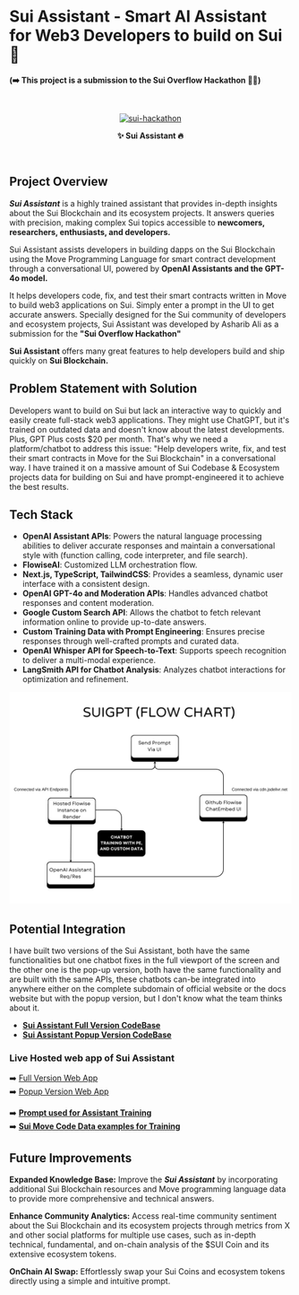 # Sui Assistant - Smart AI Assistant for Web3 Developers to build on Sui 🤖

**(➡️ This project is a submission to the Sui Overflow Hackathon 👨‍💻)**

<br>
<p style="text-align: center" align="center">
<a href="https://ibb.co/7nD2yZf"><img src="https://i.ibb.co/qN8k1cS/sui-hackathon.png" alt="sui-hackathon" border="0"></a>
<div align="center"> <strong> ✨ Sui Assistant 🔥 </strong> </p>
</div>
<br>

## Project Overview

***Sui Assistant*** is a highly trained assistant that provides in-depth insights about the Sui Blockchain and its ecosystem projects. It answers queries with precision, making complex Sui topics accessible to **newcomers, researchers, enthusiasts, and developers.** <br>

Sui Assistant assists developers in building dapps on the Sui Blockchain using the Move Programming Language for smart contract development through a conversational UI, powered by **OpenAI Assistants and the GPT-4o model.** <br>

It helps developers code, fix, and test their smart contracts written in Move to build web3 applications on Sui. Simply enter a prompt in the UI to get accurate answers. Specially designed for the Sui community of developers and ecosystem projects, Sui Assistant was developed by Asharib Ali as a submission for the **"Sui Overflow Hackathon"** <br>

**Sui Assistant** offers many great features to help developers build and ship quickly on **Sui Blockchain.** <br>

## Problem Statement with Solution

Developers want to build on Sui but lack an interactive way to quickly and easily create full-stack web3 applications. They might use ChatGPT, but it's trained on outdated data and doesn't know about the latest developments. Plus, GPT Plus costs $20 per month. That's why we need a platform/chatbot to address this issue: "Help developers write, fix, and test their smart contracts in Move for the Sui Blockchain" in a conversational way. I have trained it on a massive amount of Sui Codebase & Ecosystem projects data for building on Sui and have prompt-engineered it to achieve the best results.

## Tech Stack

- **OpenAI Assistant APIs**: Powers the natural language processing abilities to deliver accurate responses and maintain a conversational style with (function calling, code interpreter, and file search).
- **FlowiseAI**: Customized LLM orchestration flow.
- **Next.js, TypeScript, TailwindCSS**: Provides a seamless, dynamic user interface with a consistent design.
- **OpenAI GPT-4o and Moderation APIs**: Handles advanced chatbot responses and content moderation.
- **Google Custom Search API**: Allows the chatbot to fetch relevant information online to provide up-to-date answers.
- **Custom Training Data with Prompt Engineering**: Ensures precise responses through well-crafted prompts and curated data.
- **OpenAI Whisper API for Speech-to-Text**: Supports speech recognition to deliver a multi-modal experience.
- **LangSmith API for Chatbot Analysis**: Analyzes chatbot interactions for optimization and refinement.

![SuiFlowChart](./readme-assets/SuiGPT-flowchart.png)

## Potential Integration

I have built two versions of the Sui Assistant, both have the same functionalities but one chatbot fixes in the full viewport of the screen and the other one is the pop-up version, both have the same functionality and are built with the same APIs, these chatbots can-be integrated into anywhere either on the complete subdomain of official website or the docs website but with the popup version, but I don't know what the team thinks about it.

- **[Sui Assistant Full Version CodeBase](./sui-assistant/)**
- **[Sui Assistant Popup Version CodeBase](./sui-assistant-popup/)**

### Live Hosted web app of Sui Assistant

➡️ [Full Version Web App](https://sui-assistant.vercel.app/) <br>
➡️ [Popup Version Web App](https://sui-assistant-popup.vercel.app/) <br>

➡️ **[Prompt used for Assistant Training](./prompt-engineering/prompt.md)** <br>
➡️ **[Sui Move Code Data examples for Training](./data/sui-codebase/)** <br>

## Future Improvements

**Expanded Knowledge Base:** Improve the ***Sui Assistant*** by incorporating additional Sui Blockchain resources and Move programming language data to provide more comprehensive and technical answers.<br>

**Enhance Community Analytics:** Access real-time community sentiment about the Sui Blockchain and its ecosystem projects through metrics from X and other social platforms for multiple use cases, such as in-depth technical, fundamental, and on-chain analysis of the $SUI Coin and its extensive ecosystem tokens. <br>

**OnChain AI Swap:** Effortlessly swap your Sui Coins and ecosystem tokens directly using a simple and intuitive prompt.

